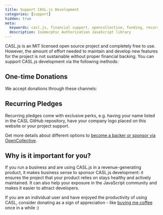 ```yaml
---
title: Support CASL.js Development
categories: [support]
hidden: true
meta:
  keywords: casl.js, financial support, opencollective, funding, recurring pledges
  description: Isomorphic Authorization JavaScript library
---
```


CASL.js is an MIT licensed open source project and completely free to use. However, the amount of effort needed to maintain and develop new features for the project is not sustainable without proper financial backing. You can support CASL.js development via the following methods:

## One-time Donations

We accept donations through these channels:

<one-time-donations></one-time-donations>

## Recurring Pledges

Recurring pledges come with exclusive perks, e.g. having your name listed in the CASL GitHub repository, have your company logo placed on this website or your project support.

Get more details about different options to [become a backer or sponsor via OpenCollective](https://opencollective.com/casljs).

## Why is it important for you?

If you run a business and are using CASL.js in a revenue-generating product, it makes business sense to sponsor CASL.js development: it ensures the project that your product relies on stays healthy and actively maintained. It can also help your exposure in the JavaScript community and makes it easier to attract developers.

If you are an individual user and have enjoyed the productivity of using CASL, consider donating as a sign of appreciation - like [buying me coffee](https://opencollective.com/casljs/donate/details) once in a while :)

